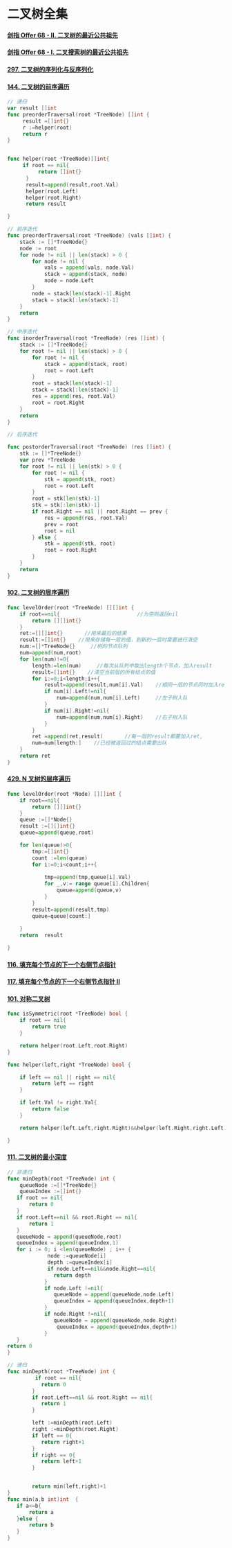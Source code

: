# 二叉树全集

#### [剑指 Offer 68 - II. 二叉树的最近公共祖先](https://leetcode-cn.com/problems/er-cha-shu-de-zui-jin-gong-gong-zu-xian-lcof/)

#### [剑指 Offer 68 - I. 二叉搜索树的最近公共祖先](https://leetcode-cn.com/problems/er-cha-sou-suo-shu-de-zui-jin-gong-gong-zu-xian-lcof/)

#### [297. 二叉树的序列化与反序列化](https://leetcode-cn.com/problems/serialize-and-deserialize-binary-tree/)

#### [144. 二叉树的前序遍历](https://leetcode-cn.com/problems/binary-tree-preorder-traversal/)

~~~go
// 递归
var result []int
func preorderTraversal(root *TreeNode) []int {
     result =[]int{}
     r :=helper(root)
     return r
}


func helper(root *TreeNode)[]int{
     if root == nil{
          return []int{}
      }
      result=append(result,root.Val)
      helper(root.Left)
      helper(root.Right)
      return result

}
~~~

~~~go
// 前序迭代
func preorderTraversal(root *TreeNode) (vals []int) {
    stack := []*TreeNode{}
    node := root
    for node != nil || len(stack) > 0 {
        for node != nil {
            vals = append(vals, node.Val)
            stack = append(stack, node)
            node = node.Left
        }
        node = stack[len(stack)-1].Right
        stack = stack[:len(stack)-1]
    }
    return
}

// 中序迭代
func inorderTraversal(root *TreeNode) (res []int) {
	stack := []*TreeNode{}
	for root != nil || len(stack) > 0 {
		for root != nil {
			stack = append(stack, root)
			root = root.Left
		}
		root = stack[len(stack)-1]
		stack = stack[:len(stack)-1]
		res = append(res, root.Val)
		root = root.Right
	}
	return
}

// 后序迭代

func postorderTraversal(root *TreeNode) (res []int) {
    stk := []*TreeNode{}
    var prev *TreeNode
    for root != nil || len(stk) > 0 {
        for root != nil {
            stk = append(stk, root)
            root = root.Left
        }
        root = stk[len(stk)-1]
        stk = stk[:len(stk)-1]
        if root.Right == nil || root.Right == prev {
            res = append(res, root.Val)
            prev = root
            root = nil
        } else {
            stk = append(stk, root)
            root = root.Right
        }
    }
    return
}
~~~

#### [102. 二叉树的层序遍历](https://leetcode-cn.com/problems/binary-tree-level-order-traversal/)

~~~go
func levelOrder(root *TreeNode) [][]int {
    if root==nil{                         //为空则返回nil   
        return [][]int{}
    }
    ret:=[][]int{}       //用来最后的结果
    result:=[]int{}    //用来存储每一层的值，到新的一层时需要进行清空
    num:=[]*TreeNode{}     //树的节点队列
    num=append(num,root)
    for len(num)!=0{
        length:=len(num)     //每次从队列中取出length个节点，加入result
        result=[]int{}    //清空当前层的所有结点的值
        for i:=0;i<length;i++{
            result=append(result,num[i].Val)    //相同一层的节点同时加入result
            if num[i].Left!=nil{
                num=append(num,num[i].Left)     //左子树入队
            }
            if num[i].Right!=nil{
                num=append(num,num[i].Right)    //右子树入队
            }
        }
        ret =append(ret,result)       //每一层的result都要加入ret,
        num=num[length:]    //已经被返回过的结点需要出队
    }
    return ret
}
~~~

#### [429. N 叉树的层序遍历](https://leetcode-cn.com/problems/n-ary-tree-level-order-traversal/)

~~~go
func levelOrder(root *Node) [][]int {
	if root==nil{
		return [][]int{}
	}
	queue :=[]*Node{}
	result :=[][]int{}
	queue=append(queue,root)

	for len(queue)>0{
		tmp:=[]int{}
		count :=len(queue)
		for i:=0;i<count;i++{
			
			tmp=append(tmp,queue[i].Val)
			for _,v:= range queue[i].Children{
				queue=append(queue,v)
			}
		}
        result=append(result,tmp)
		queue=queue[count:]
		
	}
	return  result

}
~~~

#### [116. 填充每个节点的下一个右侧节点指针](https://leetcode-cn.com/problems/populating-next-right-pointers-in-each-node/)

#### [117. 填充每个节点的下一个右侧节点指针 II](https://leetcode-cn.com/problems/populating-next-right-pointers-in-each-node-ii/)

#### [101. 对称二叉树](https://leetcode-cn.com/problems/symmetric-tree/)

~~~go
func isSymmetric(root *TreeNode) bool {
	if root == nil{
		return true
	}

	return helper(root.Left,root.Right)
}

func helper(left,right *TreeNode) bool {

	if left == nil || right == nil{
		return left == right
	}

	if left.Val != right.Val{
		return false
	}

	return helper(left.Left,right.Right)&&helper(left.Right,right.Left)

}
~~~

#### [111. 二叉树的最小深度](https://leetcode-cn.com/problems/minimum-depth-of-binary-tree/)

 ~~~go
 // 非递归
 func minDepth(root *TreeNode) int {
 	 queueNode :=[]*TreeNode{}
 	 queueIndex :=[]int{}
 	if root == nil{
 		return 0
 	}
 	if root.Left==nil && root.Right == nil{
 		return 1
 	}
 	queueNode = append(queueNode,root)
 	queueIndex = append(queueIndex,1)
 	for i := 0; i <len(queueNode) ; i++ {
              node :=queueNode[i]
              depth :=queueIndex[i]
              if node.Left==nil&&node.Right==nil{
              	return depth
 			 }
 			 if node.Left !=nil{
 			 	queueNode = append(queueNode,node.Left)
 			 	queueIndex = append(queueIndex,depth+1)
 			 }
 			 if node.Right !=nil{
 			 	queueNode = append(queueNode,node.Right)
 				 queueIndex = append(queueIndex,depth+1)
 			 }
 	}
 return 0
 }
 
 // 递归
 func minDepth(root *TreeNode) int {
          if root == nil{
          	return 0
 		 }
 		 if root.Left==nil && root.Right == nil{
 		 	return 1
 		 }
 
 		 left :=minDepth(root.Left)
 		 right :=minDepth(root.Right)
 		 if left == 0{
 		 	return right+1
 		 }
 		 if right == 0{
 		 	return left+1
 		 }
 
 
 		 return min(left,right)+1
 }
 func min(a,b int)int  {
 	if a<=b{
 		return a
 	}else {
 		return b
 	}
 }
 ~~~

